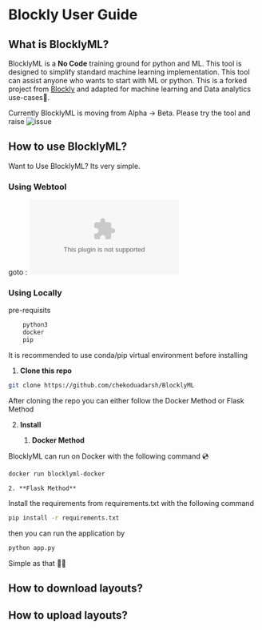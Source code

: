 # Blockly User Guide

## What is BlocklyML?
BlocklyML is a **No Code** training ground for python and ML. This tool is designed to simplify standard machine learning implementation.
This tool can assist anyone who wants to start with ML or python. This is a forked project from [Blockly](https://github.com/google/blockly) and adapted for machine learning and Data analytics use-cases:brain:. 

Currently BlocklyML is moving from Alpha -> Beta. Please try the tool and raise ![issue](https://github.com/chekoduadarsh/BlocklyML/issues)

## How to use BlocklyML?

Want to Use BlocklyML? Its very simple.

### Using Webtool

goto : ![blocklyml.herokuapp.com](blocklyml.herokuapp.com)

### Using Locally

pre-requisits

```bash
    python3
    docker
    pip
```

It is recommended to use conda/pip virtual environment before installing

1. **Clone this repo**

```bash
git clone https://github.com/chekoduadarsh/BlocklyML
```

After cloning the repo you can either follow the Docker Method or Flask Method

2. **Install**

    1. **Docker Method**

BlocklyML can run on Docker with the following command :cd:

```bash
docker run blocklyml-docker
```

    2. **Flask Method**

Install the requirements from requirements.txt with the following command

```bash
pip install -r requirements.txt 
```

then you can run the application by

```bash
python app.py
```

Simple as that :man_shrugging:

## How to download layouts? 

## How to upload layouts?